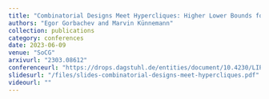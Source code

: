 ```yaml
---
title: "Combinatorial Designs Meet Hypercliques: Higher Lower Bounds for Klee's Measure Problem and Related Problems in Dimensions $$d \\ge 4$$"
authors: "Egor Gorbachev and Marvin Künnemann"
collection: publications
category: conferences
date: 2023-06-09
venue: "SoCG"
arxivurl: "2303.08612"
conferenceurl: "https://drops.dagstuhl.de/entities/document/10.4230/LIPIcs.SoCG.2023.36"
slidesurl: "/files/slides-combinatorial-designs-meet-hypercliques.pdf"
videourl: ""
---
```


